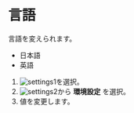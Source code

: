 # 言語

言語を変えられます。
* 日本語
* 英語

1. ![settings1](https://dl.thedesk.top/media/settings1.PNG)を選択。
1. ![settings2](https://dl.thedesk.top/media/settings2.PNG)から __環境設定__ を選択。
1. 値を変更します。
